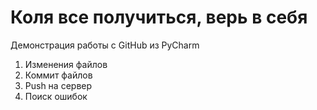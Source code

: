 # Коля все получиться, верь в себя
Демонстрация работы с GitHub из PyCharm

1. Изменения файлов
2. Коммит файлов
3. Push на сервер
4. Поиск ошибок